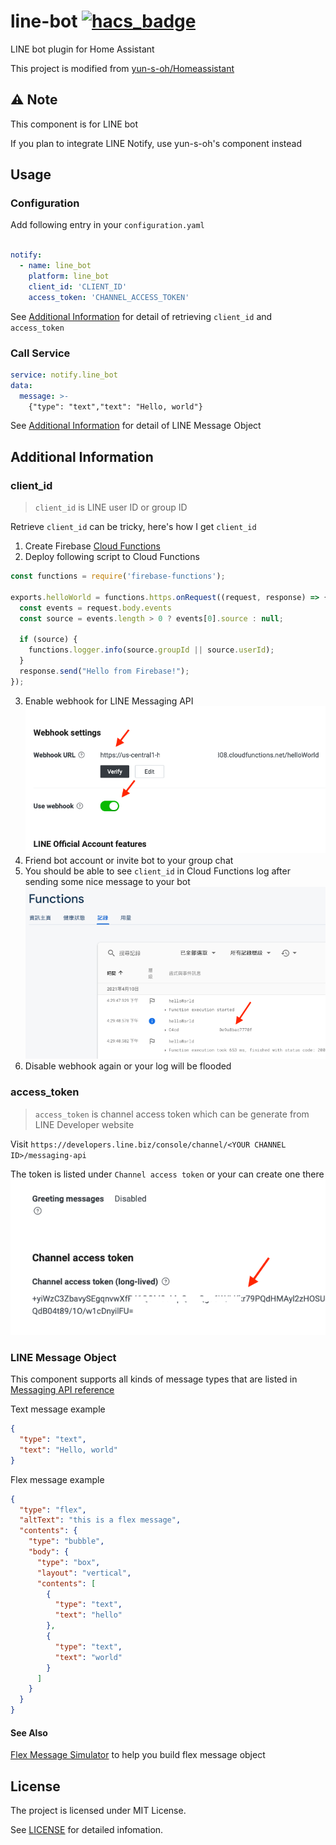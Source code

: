 

# line-bot [![hacs_badge](https://img.shields.io/badge/HACS-Custom-orange.svg?style=for-the-badge)](https://github.com/custom-components/hacs)

LINE bot plugin for Home Assistant

This project is modified from [yun-s-oh/Homeassistant](https://github.com/yun-s-oh/Homeassistant)

## ⚠ Note

This component is for LINE bot

If you plan to integrate LINE Notify, use yun-s-oh's component instead

## Usage

### Configuration

Add following entry in your `configuration.yaml`

```yaml

notify:
  - name: line_bot
    platform: line_bot
    client_id: 'CLIENT_ID'
    access_token: 'CHANNEL_ACCESS_TOKEN'  

```

See [Additional Information](#additional-information) for detail of retrieving `client_id` and `access_token`

### Call Service

```yaml
service: notify.line_bot
data:
  message: >-
    {"type": "text","text": "Hello, world"}
```

See [Additional Information](#additional-information) for detail of LINE Message Object


## Additional Information

### client_id

> `client_id` is LINE user ID or group ID

Retrieve `client_id` can be tricky, here's how I get `client_id`

1. Create Firebase [Cloud Functions](https://console.firebase.google.com/)
2. Deploy following script to Cloud Functions

```js
const functions = require('firebase-functions');

exports.helloWorld = functions.https.onRequest((request, response) => {
  const events = request.body.events
  const source = events.length > 0 ? events[0].source : null;

  if (source) {
    functions.logger.info(source.groupId || source.userId);
  }
  response.send("Hello from Firebase!");
});
```

3. Enable webhook for LINE Messaging API
![image](https://github.com/osk2/line-bot/blob/master/assets/messaging-api-webhook.png)
4. Friend bot account or invite bot to your group chat
5. You should be able to see `client_id` in Cloud Functions log after sending some nice message to your bot
![image](https://github.com/osk2/line-bot/blob/master//assets/cloud-functions-log.png)
6. Disable webhook again or your log will be flooded


### access_token

> `access_token` is channel access token which can be generate from LINE Developer website

Visit `https://developers.line.biz/console/channel/<YOUR CHANNEL ID>/messaging-api`

The token is listed under `Channel access token` or your can create one there
![image](https://github.com/osk2/line-bot/blob/master//assets/line-access-token.png)

### LINE Message Object

This component supports all kinds of message types that are listed in [Messaging API reference](https://developers.line.biz/en/reference/messaging-api/#message-objects)

Text message example

```json
{
  "type": "text",
  "text": "Hello, world"
}
```

Flex message example

```json
{
  "type": "flex",
  "altText": "this is a flex message",
  "contents": {
    "type": "bubble",
    "body": {
      "type": "box",
      "layout": "vertical",
      "contents": [
        {
          "type": "text",
          "text": "hello"
        },
        {
          "type": "text",
          "text": "world"
        }
      ]
    }
  }
}
```

#### See Also

[Flex Message Simulator](https://developers.line.biz/flex-simulator/) to help you build flex message object

## License

The project is licensed under MIT License.

See [LICENSE](LICENSE) for detailed infomation.
